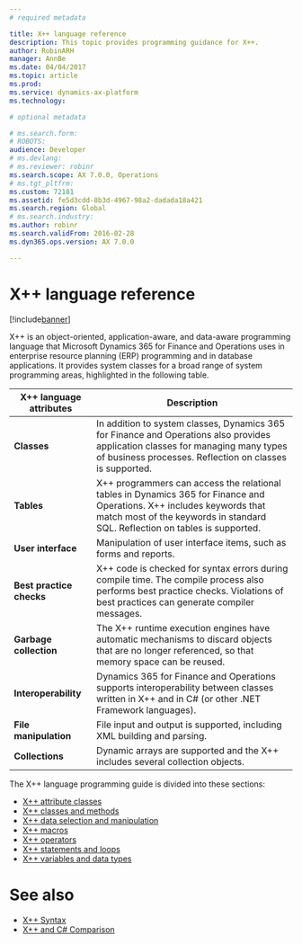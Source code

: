 ```yaml
---
# required metadata

title: X++ language reference
description: This topic provides programming guidance for X++.
author: RobinARH
manager: AnnBe
ms.date: 04/04/2017
ms.topic: article
ms.prod: 
ms.service: dynamics-ax-platform
ms.technology: 

# optional metadata

# ms.search.form: 
# ROBOTS: 
audience: Developer
# ms.devlang: 
# ms.reviewer: robinr
ms.search.scope: AX 7.0.0, Operations
# ms.tgt_pltfrm: 
ms.custom: 72181
ms.assetid: fe5d3cdd-8b3d-4967-98a2-dadada18a421
ms.search.region: Global
# ms.search.industry: 
ms.author: robinr
ms.search.validFrom: 2016-02-28
ms.dyn365.ops.version: AX 7.0.0

---
```


# X++ language reference

[!include[banner](../includes/banner.md)]


X++ is an object-oriented, application-aware, and data-aware programming language that Microsoft Dynamics 365 for Finance and Operations uses in enterprise resource planning (ERP) programming and in database applications. It provides system classes for a broad range of system programming areas, highlighted in the following table.

| **X++ language attributes** | **Description** |
|-----|-----|
| **Classes**                 | In addition to system classes, Dynamics 365 for Finance and Operations also provides application classes for managing many types of business processes. Reflection on classes is supported.            |
| **Tables**                  | X++ programmers can access the relational tables in Dynamics 365 for Finance and Operations. X++ includes keywords that match most of the keywords in standard SQL. Reflection on tables is supported. |
| **User interface**          | Manipulation of user interface items, such as forms and reports.|
| **Best practice checks**    | X++ code is checked for syntax errors during compile time. The compile process also performs best practice checks. Violations of best practices can generate compiler messages.|
| **Garbage collection**      | The X++ runtime execution engines have automatic mechanisms to discard objects that are no longer referenced, so that memory space can be reused. |
| **Interoperability**        | Dynamics 365 for Finance and Operations supports interoperability between classes written in X++ and in C\# (or other .NET Framework languages).                                                       |
| **File manipulation**       | File input and output is supported, including XML building and parsing. |
| **Collections**             | Dynamic arrays are supported and the X++ includes several collection objects.|

The X++ language programming guide is divided into these sections: 
+ [X++ attribute classes](xpp-attribute-classes.md) 
+ [X++ classes and methods](xpp-classes-methods.md) 
+ [X++ data selection and manipulation](xpp-data-query.md) 
+ [X++ macros](xpp-macros.md) 
+ [X++ operators](xpp-operators.md) 
+ [X++ statements and loops](xpp-statements-loops.md)
+ [X++ variables and data types](xpp-variables-data-types.md)

# See also
+ [X++ Syntax](xpp-syntax.md)
+ [X++ and C# Comparison](xpp-cs-comparison.md)


